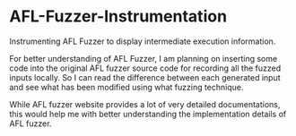 # AFL-Fuzzer-Instrumentation
Instrumenting AFL Fuzzer to display intermediate execution information. 

For better understanding of AFL Fuzzer, I am planning on inserting some code into the original AFL fuzzer source code for recording all the fuzzed inputs locally. So I can read the difference between each generated input and see what has been modified using what fuzzing technique. 

While AFL fuzzer website provides a lot of very detailed documentations, this would help me with better understanding the implementation details of AFL fuzzer. 

